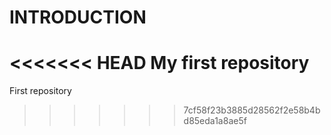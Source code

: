 # INTRODUCTION
<<<<<<< HEAD
My first repository
=======

First repository
>>>>>>> 7cf58f23b3885d28562f2e58b4bd85eda1a8ae5f
